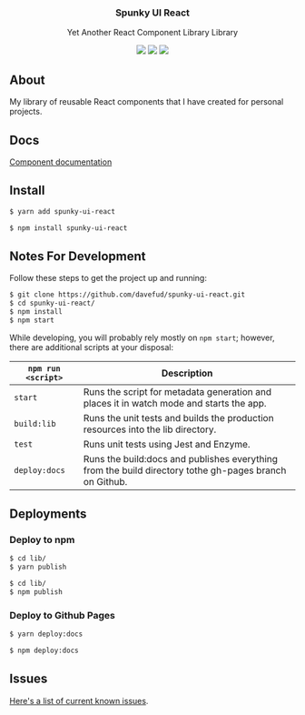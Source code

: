 <h3 align="center">
  Spunky UI React
</h3>

<p align="center">
  Yet Another React Component Library Library
</p>

<p align="center">
  <a href="https://www.npmjs.com/package/spunky-ui-react"><img src="https://img.shields.io/npm/v/spunky-ui-react.svg?style=flat-square"></a>
  <a href="https://www.npmjs.com/package/spunky-ui-react"><img src="https://img.shields.io/npm/dm/spunky-ui-react.svg?style=flat-square"></a>
  <a href="https://travis-ci.org/davefud/spunky-ui-react"><img src="https://img.shields.io/travis/davefud/spunky-ui-react/master.svg?style=flat-square"></a>
</p>

## About

My library of reusable React components that I have created for personal projects.

## Docs

[Component documentation](http://davefud.github.io/spunky-ui-react/)

## Install

```bash
$ yarn add spunky-ui-react
```

```bash
$ npm install spunky-ui-react
```

## Notes For Development

Follow these steps to get the project up and running:

```bash
$ git clone https://github.com/davefud/spunky-ui-react.git
$ cd spunky-ui-react/
$ npm install
$ npm start
```

While developing, you will probably rely mostly on `npm start`; however, there are additional scripts at your disposal:

|<nobr>`npm run <script>`</nobr>|Description|
|------------------|-----------|
|`start`|Runs the script for metadata generation and places it in watch mode and starts the app.|
|`build:lib`|Runs the unit tests and builds the production resources into the lib directory.|
|`test`|Runs unit tests using Jest and Enzyme.|
|`deploy:docs`|Runs the build:docs and publishes everything from the build directory tothe gh-pages branch on Github.|

## Deployments

### Deploy to npm

```bash
$ cd lib/
$ yarn publish
```

```bash
$ cd lib/
$ npm publish
```

### Deploy to Github Pages

```bash
$ yarn deploy:docs
```

```bash
$ npm deploy:docs
```

## Issues

[Here's a list of current known issues](https://github.com/davefud/spunky-ui-react/issues).
